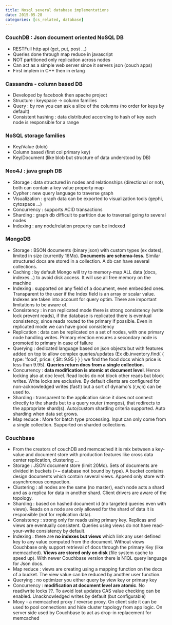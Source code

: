 ```yaml
---
title: Nosql several database implementations
date: 2015-05-28
categories: [cs_related, database]
---
```


### CouchDB : Json document oriented NoSQL DB
* RESTFull http api (get, put, post ...)
* Queries done through map reduce in javascript
* NOT partitioned only replication across nodes
* Can act as a simple web server since it servers json (couch apps)
* First implem in C++ then in erlang

### Cassandra - column based DB
* Developed by facebook then apache project
* Structure : keyspace -> column families
* Query : by row you can ask a slice of the columns (no order for keys by default)
* Consistent hashing : data distributed according to hash of key each node is responsible for a range

### NoSQL storage families
* Key/Value (blob)
* Column based (first col primary key)
* Key/Document (like blob but structure of data understood by DB)

### Neo4J : java graph DB
* Storage : data structured in nodes and relationships (directional or not), both can contain a key value property map
* Cypher : new query language to traverse graph
* Visualization : graph data can be exported to visualization tools (gephi, cytospace ...)
* Concurrency : supports ACID transactions
* Sharding : graph db difficult to partition due to traversal going to several nodes
* Indexing : any node/relation property can be indexed

### MongoDB
* Storage : BSON documents (binary json) with custom types (ex dates), limited in size (currently 16Mo). 
  **Documents are schema-less.** Similar structured docs are stored in a collection. A db can have several collections.
* Caching : by default Mongo will try to memory-map ALL data (docs, indexes...) to avoid disk access. It will use all free memory on the machine
* Indexing : supported on any field of a document, even embedded ones. Transparent to the user if the Index field is an array or scalar value.
  Indexes are taken into account for query optim. There are important limitations to be aware of.
* Consistency : in non replicated mode there is strong consistency (write lock prevent reads), if the database is replicated
  there is eventual consistency, since reads routed to the primary if possible. Even in replicated mode we can have good consistency
* Replication : data can be replicated on a set of nodes, with one primary node handling writes.
  Primary election ensures a secondary node is promoted to primary in case of failure
* Querying : dedicated language based on json objects but with features added on top to allow complex queries/updates
  (Ex db.inventory.find( { type: 'food', price: { $lt: 9.95 } } ) we find the food docs which price is less than 9.95).
  **Queries return docs from a single collection.**
* Concurrency : **data modification is atomic at document level**. Hence locking also at doc level.
  Read locks do not block other reads but block writes. Write locks are exclusive. By default clients are configured
  for non-acknowledged writes (fast!) but a sort of dynamo's (r,w,n) can be used to.
* Sharding : transparent to the application since it does not connect directly to the shards but to a query router (mongos),
  that redirects to the appropriate shard(s). Auto/custom sharding criteria supported. Auto sharding when data set grows.
* Map reduce : More for batch type processing. Input can only come from a single collection. Supported on sharded collections.
 
### Couchbase
* From the creators of couchDB and memcached it is mix between a key-value and document store with production features like cross data center replication, clustering ...
* Storage : JSON document store (limit 20Mo). Sets of documents are divided in buckets (=~ database not bound by type).
  A bucket contains design documents which contain several views. Append only store with asynchronous compaction.
* Clustering : all nodes are the same (no master), each node acts a shard and as a replica for data in another shard.
  Client drivers are aware of the topology.
* Sharding : based on hashed document id (no targeted queries even with views).
  Reads on a node are only allowed for the shard of data it is responsible (not for replication data).
* Consistency : strong only for reads using primary key. Replicas and views are eventually consistent.
  Queries using views do not have read-your-write consistency by default.
* Indexing : there are **no indexes but views** which link any user defined key to any value computed from the document.
  Without views Couchbase only support retrieval of docs through the primary Key (like memcached). **Views are stored only on disk**
  (file system cache to speed up). With newer Couchbase version there is N1QL query language for Json docs.
* Map reduce : views are creating using a mapping function on the docs of a bucket. The view value can be reduced by another user function.
* Querying : no optimizer you either query by view key or primary key
* Concurrency : **modification at document level are atomic**. No read/write locks ??.
  To avoid lost updates CAS value checking can be enabled. Unacknowledged writes by default (but configurable)
* Moxy - a memcached proxy / reverse proxy. On client side it can be used to pool connections and hide cluster topology from app logic.
  On server side used by Couchbase to act as drop-in replacement for memcached



